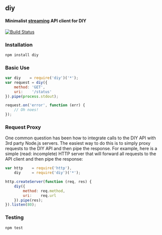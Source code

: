 ## diy
#### Minimalist [streaming](http://nodejs.org/api/stream.html) API client for DIY

[![Build Status](https://travis-ci.org/diy/diy-client.png?branch=master)](https://travis-ci.org/diy/diy-client)

### Installation
```bash
npm install diy
```

### Basic Use
```javascript
var diy    = require('diy')('*');
var request = diy({
    method: 'GET',
    uri:    '/status'
}).pipe(process.stdout);

request.on('error', function (err) {
    // Oh noes! 
});
```

### Request Proxy
One common question has been how to integrate calls to the DIY API with 3rd party Node.js servers. The easiest way to do this is to simply proxy requests to the DIY API and then pipe the response. For example, here is a simple (read: incomplete) HTTP server that will forward all requests to the API client and then pipe the response:

```javascript
var http    = require('http'),
    diy     = require('diy')('*');

http.createServer(function (req, res) {
    diy({
        method: req.method,
        uri:    req.url
    }).pipe(res);
}).listen(80);
```

### Testing
```bash
npm test
```
